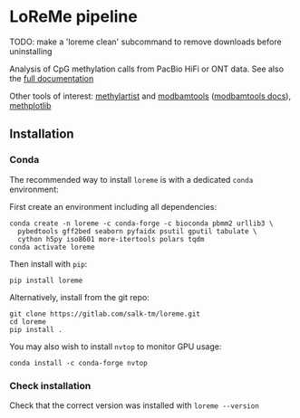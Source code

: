 # LoReMe pipeline

TODO: make a 'loreme clean' subcommand to remove downloads before uninstalling

Analysis of CpG methylation calls from PacBio HiFi or ONT data. See also the [full documentation](https://salk-tm.gitlab.io/loreme/index.html)

Other tools of interest: [methylartist](https://github.com/adamewing/methylartist) and [modbamtools](https://github.com/rrazaghi/modbamtools)  ([modbamtools docs](https://rrazaghi.github.io/modbamtools/)), [methplotlib](https://www.ncbi.nlm.nih.gov/pmc/articles/PMC7214038/)

## Installation

### Conda

The recommended way to install `loreme` is with a dedicated `conda` environment:

First create an environment including all dependencies:
```
conda create -n loreme -c conda-forge -c bioconda pbmm2 urllib3 \
  pybedtools gff2bed seaborn pyfaidx psutil gputil tabulate \
  cython h5py iso8601 more-itertools polars tqdm
conda activate loreme
```

Then install with `pip`:
```
pip install loreme
```

Alternatively, install from the git repo:
```
git clone https://gitlab.com/salk-tm/loreme.git
cd loreme
pip install .
```

You may also wish to install `nvtop` to monitor GPU usage:
```
conda install -c conda-forge nvtop
```

### Check installation

Check that the correct version was installed with `loreme --version`
